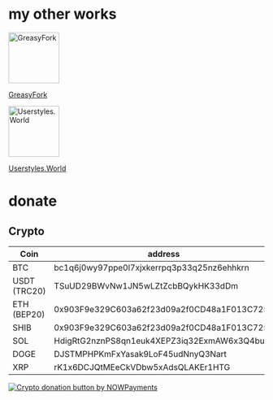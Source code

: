 # my other works

<a href="https://greasyfork.org/ru/users/303426-%D1%82%D0%B8%D1%82%D0%B0%D0%BD"  target="_blank">
 <img src="https://greasyfork.org/vite/assets/blacklogo96.e0c2c761.png" alt="GreasyFork" width="100">
 <p class="name">GreasyFork</p>
</a>

<a href="https://userstyles.world/user/tutah1" target="_blank">
 <img src="https://i.ibb.co/bQZs20n/Userstyles-World.png" alt="Userstyles.World" width="100">
 <p class="name">Userstyles.World</p>
</a>

# donate

## Crypto
| Coin | address|
|------|--------|
|BTC | bc1q6j0wy97ppe0l7xjxkerrpq3p33q25nz6ehhkrn|
|USDT (TRC20) | TSuUD29BWvNw1JN5wLZtZcbBQykHK33dDm|
|ETH (BEP20) | 0x903F9e329C603a62f23d09a2f0CD48a1F013C725|
|SHIB | 0x903F9e329C603a62f23d09a2f0CD48a1F013C725|
|SOL | HdigRtG2nznPS8qn1euk4XEPZ3iq32ExmAW6x3Q4buxv|
|DOGE | DJSTMPHPKmFxYasak9LoF45udNnyQ3Nart|
|XRP | rK1x6DCJQtMEeCkVDbw5xAdsQLAKEr1HTG|

<a href="https://nowpayments.io/donation/titan" target="_blank">
 <img src="https://nowpayments.io/images/embeds/donation-button-black.svg" alt="Crypto donation button by NOWPayments">
</a>
